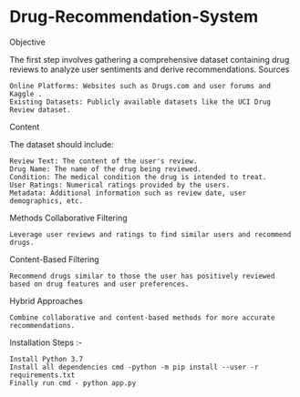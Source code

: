 # Drug-Recommendation-System
Objective

The first step involves gathering a comprehensive dataset containing drug reviews to analyze user sentiments and derive recommendations.
Sources

    Online Platforms: Websites such as Drugs.com and user forums and Kaggle .
    Existing Datasets: Publicly available datasets like the UCI Drug Review dataset.

Content

The dataset should include:

    Review Text: The content of the user's review.
    Drug Name: The name of the drug being reviewed.
    Condition: The medical condition the drug is intended to treat.
    User Ratings: Numerical ratings provided by the users.
    Metadata: Additional information such as review date, user demographics, etc.

Methods
Collaborative Filtering

    Leverage user reviews and ratings to find similar users and recommend drugs.

Content-Based Filtering

    Recommend drugs similar to those the user has positively reviewed based on drug features and user preferences.

Hybrid Approaches

    Combine collaborative and content-based methods for more accurate recommendations.

Installation Steps :-

    Install Python 3.7
    Install all dependencies cmd -python -m pip install --user -r requirements.txt
    Finally run cmd - python app.py
